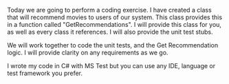 Today we are going to perform a coding exercise. I have created a class that will recommend movies to users of our system. This class provides this in a function called "GetRecommendations". I will provide this class for you, as well as every class it references. I will also provide the unit test stubs.

We will work together to code the unit tests, and the Get Recommendation logic. I will provide clarity on any requirements as we go.

I wrote my code in C# with MS Test but you can use any IDE, language or test framework you prefer.
